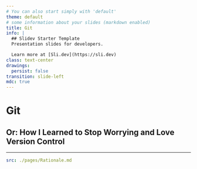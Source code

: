 ```yaml
---
# You can also start simply with 'default'
theme: default
# some information about your slides (markdown enabled)
title: Git
info: |
  ## Slidev Starter Template
  Presentation slides for developers.

  Learn more at [Sli.dev](https://sli.dev)
class: text-center
drawings:
  persist: false
transition: slide-left
mdc: true
---
```


# Git

## Or: How I Learned to Stop Worrying and Love Version Control

---

```yaml
src: ./pages/Rationale.md
```
